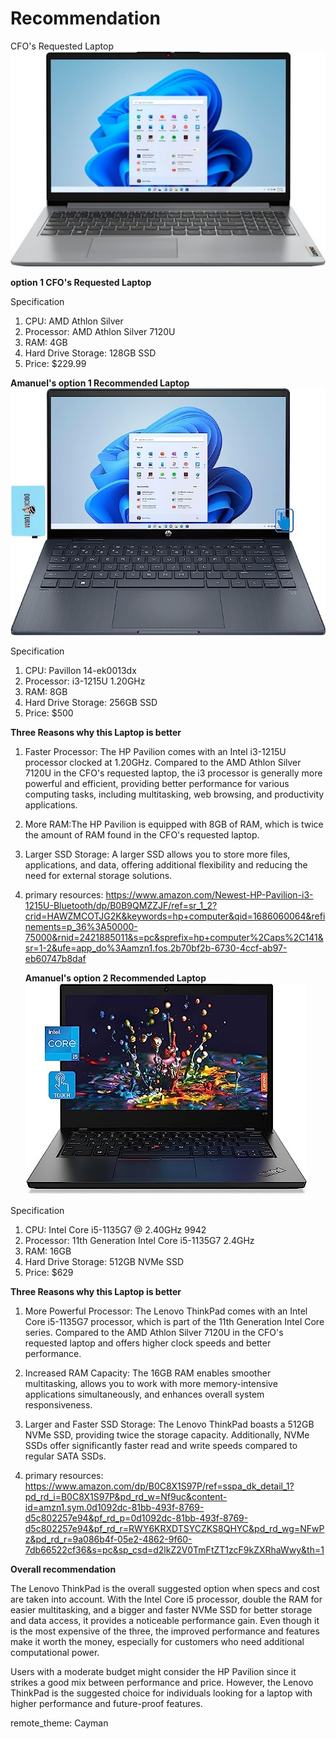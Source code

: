 # Recommendation
CFO's Requested Laptop
![Lenovo - Ideapad 1 15.6"](Lenovo.jpg)

**option 1 CFO's Requested Laptop**

Specification
1. CPU: AMD Athlon Silver
2. Processor: AMD Athlon Silver 7120U
3. RAM: 4GB 
4. Hard Drive Storage: 128GB SSD
5. Price: $229.99

**Amanuel's option 1 Recommended Laptop**
![HP 2022 Newest Pavilion ](HP.jpg)

Specification
1. CPU: Pavillon 14-ek0013dx
2. Processor: i3-1215U 1.20GHz 
3. RAM: 8GB
4. Hard Drive Storage: 256GB SSD
5. Price: $500

**Three Reasons why this Laptop is better**

1. Faster Processor: The HP Pavilion comes with an Intel i3-1215U processor clocked at 1.20GHz. Compared to the AMD Athlon Silver 7120U in the CFO's requested laptop, the i3 processor is generally more powerful and efficient, providing better performance for various computing tasks, including multitasking, web browsing, and productivity applications.

2. More RAM:The HP Pavilion is equipped with 8GB of RAM, which is twice the amount of RAM found in the CFO's requested laptop. 

3. Larger SSD Storage: A larger SSD allows you to store more files, applications, and data, offering additional flexibility and reducing the need for external storage solutions.
4. primary resources: https://www.amazon.com/Newest-HP-Pavilion-i3-1215U-Bluetooth/dp/B0B9QMZZJF/ref=sr_1_2?crid=HAWZMCOTJG2K&keywords=hp+computer&qid=1686060064&refinements=p_36%3A50000-75000&rnid=2421885011&s=pc&sprefix=hp+computer%2Caps%2C141&sr=1-2&ufe=app_do%3Aamzn1.fos.2b70bf2b-6730-4ccf-ab97-eb60747b8daf

   **Amanuel's option 2 Recommended Laptop**
![Lenovo ThinkPad](LenovoThinkPad.jpg)

Specification
1. CPU: Intel Core i5-1135G7 @ 2.40GHz 9942
2. Processor: 11th Generation Intel Core i5-1135G7 2.4GHz
3. RAM: 16GB
4. Hard Drive Storage: 512GB NVMe SSD
5. Price: $629

**Three Reasons why this Laptop is better**

1. More Powerful Processor: The Lenovo ThinkPad comes with an Intel Core i5-1135G7 processor, which is part of the 11th Generation Intel Core series. Compared to the AMD Athlon Silver 7120U in the CFO's requested laptop and offers higher clock speeds and better performance.

2. Increased RAM Capacity: The 16GB RAM enables smoother multitasking, allows you to work with more memory-intensive applications simultaneously, and enhances overall system responsiveness.
 
3. Larger and Faster SSD Storage: The Lenovo ThinkPad boasts a 512GB NVMe SSD, providing twice the storage capacity. Additionally, NVMe SSDs offer significantly faster read and write speeds compared to regular SATA SSDs.
4. primary resources: https://www.amazon.com/dp/B0C8X1S97P/ref=sspa_dk_detail_1?pd_rd_i=B0C8X1S97P&pd_rd_w=Nf9uc&content-id=amzn1.sym.0d1092dc-81bb-493f-8769-d5c802257e94&pf_rd_p=0d1092dc-81bb-493f-8769-d5c802257e94&pf_rd_r=RWY6KRXDTSYCZKS8QHYC&pd_rd_wg=NFwPz&pd_rd_r=9a086b4f-05e2-4862-9f60-7db66522cf36&s=pc&sp_csd=d2lkZ2V0TmFtZT1zcF9kZXRhaWwy&th=1

**Overall recommendation**

The Lenovo ThinkPad is the overall suggested option when specs and cost are taken into account. With the Intel Core i5 processor, double the RAM for easier multitasking, and a bigger and faster NVMe SSD for better storage and data access, it provides a noticeable performance gain. Even though it is the most expensive of the three, the improved performance and features make it worth the money, especially for customers who need additional computational power.

Users with a moderate budget might consider the HP Pavilion since it strikes a good mix between performance and price. However, the Lenovo ThinkPad is the suggested choice for individuals looking for a laptop with higher performance and future-proof features.

remote_theme: Cayman
